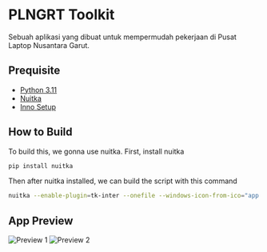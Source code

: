 # PLNGRT Toolkit

Sebuah aplikasi yang dibuat untuk mempermudah pekerjaan di Pusat Laptop Nusantara Garut.


## Prequisite

- [Python 3.11](https://www.python.org/downloads/release/python-3110/)
- [Nuitka](https://nuitka.net/index.html)
- [Inno Setup](https://jrsoftware.org/isinfo.php)

## How to Build

To build this, we gonna use nuitka. First, install nuitka

```bash
pip install nuitka
```

Then after nuitka installed, we can build the script with this command
```bash
nuitka --enable-plugin=tk-inter --onefile --windows-icon-from-ico="app icon 64x64.ico" plngrt-toolkit.py
```

## App Preview

![Preview 1](https://i.imgur.com/l6pepHz.png)
![Preview 2](https://i.imgur.com/CYqvpUi.png)
